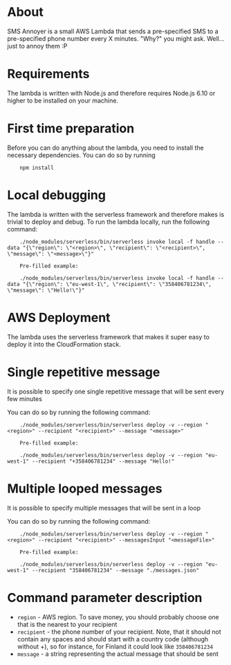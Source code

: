 # About
SMS Annoyer is a small AWS Lambda that sends a pre-specified SMS to a pre-specified phone number
every X minutes. "Why?" you might ask. Well... just to annoy them :P

# Requirements
The lambda is written with Node.js and therefore requires Node.js 6.10 or higher to be installed on your machine.

# First time preparation
Before you can do anything about the lambda, you need to install the necessary dependencies.
You can do so by running

        npm install
        
# Local debugging
The lambda is written with the serverless framework and therefore makes is trivial to deploy and debug.
To run the lambda locally, run the following command:

        ./node_modules/serverless/bin/serverless invoke local -f handle --data "{\"region\": \"<region>\", \"recipient\": \"<recipient>\", \"message\": \"<message>\"}"
        
        Pre-filled example:
        
        ./node_modules/serverless/bin/serverless invoke local -f handle --data "{\"region\": \"eu-west-1\", \"recipient\": \"358406781234\", \"message\": \"Hello!\"}"

# AWS Deployment
The lambda uses the serverless framework that makes it super easy to deploy it into the CloudFormation stack.

# Single repetitive message
It is possible to specify one single repetitive message that will be sent every few minutes

You can do so by running the following command:
        
        ./node_modules/serverless/bin/serverless deploy -v --region "<region>" --recipient "<recipient>" --message "<message>"
        
        Pre-filled example:
        
        ./node_modules/serverless/bin/serverless deploy -v --region "eu-west-1" --recipient "+358406781234" --message "Hello!"
        
# Multiple looped messages
It is possible to specify multiple messages that will be sent in a loop

You can do so by running the following command:
        
        ./node_modules/serverless/bin/serverless deploy -v --region "<region>" --recipient "<recipient>" --messagesInput "<messageFile>"
        
        Pre-filled example:
        
        ./node_modules/serverless/bin/serverless deploy -v --region "eu-west-1" --recipient "358406781234" --message "./messages.json"

# Command parameter description
* `region` - AWS region. To save money, you should probably choose one that is the nearest to your recipient
* `recipient` - the phone number of your recipient. Note, that it should not contain any spaces and should start with a country code (although without +), so for instance, for Finland it could look like `358406781234`
* `message` - a string representing the actual message that should be sent